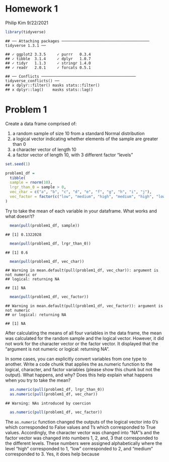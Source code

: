 Homework 1
================
Philip Kim
9/22/2021

``` r
library(tidyverse)
```

    ## ── Attaching packages ─────────────────────────────────────── tidyverse 1.3.1 ──

    ## ✓ ggplot2 3.3.5     ✓ purrr   0.3.4
    ## ✓ tibble  3.1.4     ✓ dplyr   1.0.7
    ## ✓ tidyr   1.1.3     ✓ stringr 1.4.0
    ## ✓ readr   2.0.1     ✓ forcats 0.5.1

    ## ── Conflicts ────────────────────────────────────────── tidyverse_conflicts() ──
    ## x dplyr::filter() masks stats::filter()
    ## x dplyr::lag()    masks stats::lag()

# Problem 1

Create a data frame comprised of:

1.  a random sample of size 10 from a standard Normal distribution
2.  a logical vector indicating whether elements of the sample are
    greater than 0
3.  a character vector of length 10
4.  a factor vector of length 10, with 3 different factor “levels”

``` r
set.seed(1)

problem1_df = 
  tibble(
  sample = rnorm(10),
  lrgr_than_0 = sample > 0,
  vec_char = c("a", "b", "c", "d", "e", "f", "g", "h", "i", "j"),
  vec_factor = factor(c("low", "medium", "high", "medium", "high", "low", "low", "medium", "high", "high"))
)
```

Try to take the mean of each variable in your dataframe. What works and
what doesn’t?

``` r
  mean(pull(problem1_df, sample))
```

    ## [1] 0.1322028

``` r
  mean(pull(problem1_df, lrgr_than_0))
```

    ## [1] 0.6

``` r
  mean(pull(problem1_df, vec_char))
```

    ## Warning in mean.default(pull(problem1_df, vec_char)): argument is not numeric or
    ## logical: returning NA

    ## [1] NA

``` r
  mean(pull(problem1_df, vec_factor))
```

    ## Warning in mean.default(pull(problem1_df, vec_factor)): argument is not numeric
    ## or logical: returning NA

    ## [1] NA

After calculating the means of all four variables in the data frame, the
mean was calculated for the random sample and the logical vector.
However, it did not work for the character vector or the factor vector.
It displayed that the “argument is not numeric or logical: returning
NA”.

In some cases, you can explicitly convert variables from one type to
another. Write a code chunk that applies the as.numeric function to the
logical, character, and factor variables (please show this chunk but not
the output). What happens, and why? Does this help explain what happens
when you try to take the mean?

``` r
  as.numeric(pull(problem1_df, lrgr_than_0))
  as.numeric(pull(problem1_df, vec_char))
```

    ## Warning: NAs introduced by coercion

``` r
  as.numeric(pull(problem1_df, vec_factor))
```

The `as.numeric` function changed the outputs of the logical vector into
0’s which corresponded to False values and 1’s which corresponded to
True values. Accordingly, the character vector was changed into “NA”’s
and the factor vector was changed into numbers 1, 2, and, 3 that
corresponded to the different levels. These numbers were assigned
alphabetically where the level “high” corresponded to 1, “low”
corresponded to 2, and “medium” corresponded to 3. Yes, it does help
because
